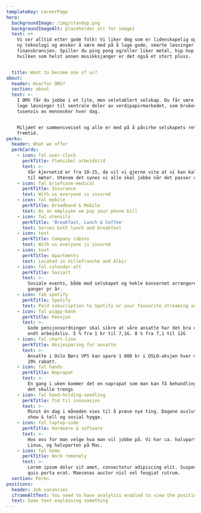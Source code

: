 ```yaml
---
templateKey: careerPage
hero:
  backgroundImage: /img/standup.png
  backgroundImageAlt: placeholder alt for image1
  text: >+
    Vi ser alltid etter gode folk! Vi liker deg som er lidenskapelig opptatt av
    ny teknologi og ønsker å være med på å lage gode, smarte løsninger for
    finansbransjen. Spiller du ping pong og/eller liker metal, hip hop eller
    hvilken som helst annen musikksjanger er det også et stort pluss. 


  title: Want to become one of us?
about:
  header: Hvorfor OMS?
  section: about
  text: >-
    I OMS får du jobbe i et lite, men veletablert selskap. Du får være med på å
    lage løsninger til sentrale deler av verdipapirmarkedet, som brukes av
    tusenvis av mennesker hver dag.


    Miljøet er sammensveiset og alle er med på å påvirke selskapets retning og
    fremtid.
perks:
  header: What we offer
  perkCards:
    - icon: fal user-clock
      perkTitle: Fleksibel arbeidstid
      text: >-
        Vår kjernetid er fra 10-15, da vil vi gjerne vite at vi kan kalle inn
        til møter. Utenom det synes vi alle skal jobbe når det passer dem
    - icon: fal briefcase-medical
      perkTitle: Insurance
      text: With us everyone is insured
    - icon: fal mobile
      perkTitle: Broadband & Mobile
      text: As an employee we pay your phone bill
    - icon: fal utensils
      perkTitle: 'Breakfast, Lunch & Coffee'
      text: Serves both lunch and breakfast
    - icon: text
      perkTitle: Company cabins
      text: With us everyone is insured
    - icon: text
      perkTitle: Apartments
      text: Located in Villefranche and Albir
    - icon: fal calendar-alt
      perkTitle: Sosialt
      text: >-
        Sosiale events, både med selskapet og hekle konsernet arrangeres flere
        ganger pr år.
    - icon: fab spotify
      perkTitle: Spotify
      text: Paid subscription to Spotify or your favourite streaming service
    - icon: fal piggy-bank
      perkTitle: Pensjon
      text: >-
        Gode pensjonsordninger skal sikre at våre ansatte har det bra også etter
        endt arbeidsliv. 5 % fra 1 kr til 7,1G. 8 % fra 7,1 til 12G
    - icon: fal chart-line
      perkTitle: Aksjesparing for ansatte
      text: >-
        Ansatte i Oslo Børs VPS kan spare 1 000 kr i OSLO-aksjen hver måned, med
        20% rabatt.
    - icon: fal hands
      perkTitle: Naprapat
      text: >-
        Én gang i uken kommer det en naprapat som man kan få behandling av, om
        det skulle trengs
    - icon: fal hand-holding-seedling
      perkTitle: Tid til innovasjon
      text: >-
        Minst én dag i måneden vies til å prøve nye ting. Dagene avsluttes med
        show & tell og sosial hygge.
    - icon: fal laptop-code
      perkTitle: Hardware & software
      text: >-
        Hos oss for man velge hva man vil jobbe på. Vi har ca. halvparten på
        Linux, og halvparten på Mac.
    - icon: fal home
      perkTitle: Work remotely
      text: >-
        Lorem ipsum dolor sit amet, consectetur adipiscing elit. Suspendisse
        quis porta erat. Maecenas auctor nisl vel feugiat rutrum.
  section: Perks
positions:
  header: Job vacancies
  iframeAltText: You need to have analytics enabled to view the positions
  text: Some text explaining something
---
```

